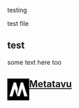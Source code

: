 testing


test file


## test


some text here too



<div id="metatavu-custom-footer"><img align="left" src="metatavu.png" width="50px">
    <h2>
        <span>
            <a href="https://www.metatavu.fi">Metatavu</a>
        </span>
    </h2></div>